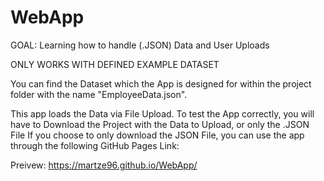 # WebApp

GOAL: Learning how to handle (.JSON) Data and User Uploads

ONLY WORKS WITH DEFINED EXAMPLE DATASET

You can find the Dataset which the App is designed for within the project folder with the name "EmployeeData.json".

This app loads the Data via File Upload. To test the App correctly, you will have to Download the Project with the Data to Upload, or only the .JSON File
If you choose to only download the JSON File, you can use the app through the following GitHub Pages Link:

Preivew: https://martze96.github.io/WebApp/

